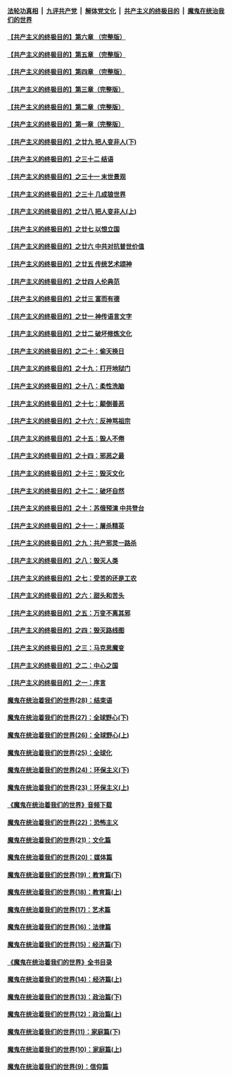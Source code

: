 

####  [法轮功真相](../../../../basic/blob/master/README.md?t=05170501) &nbsp;|&nbsp; [九评共产党](../../../../9ping.md/blob/master/README.md?t=05170501) &nbsp;|&nbsp; [解体党文化](../../../../jtdwh.md/blob/master/README.md?t=05170501)  &nbsp;|&nbsp; [共产主义的终极目的](../../../../gczydzjmd.md/blob/master/README.md?t=05170501) &nbsp;|&nbsp; [魔鬼在统治我们的世界](../../../../mgztzwmdsj.md/blob/master/README.md?t=05170501) 

#### [【共产主义的终极目的】第六章 （完整版）](../pages/nsc422/n11428913.md?t=05170501) 

#### [【共产主义的终极目的】第五章 （完整版）](../pages/nsc422/n11428912.md?t=05170501) 

#### [【共产主义的终极目的】第四章 （完整版）](../pages/nsc422/n11428907.md?t=05170501) 

#### [【共产主义的终极目的】第三章（完整版）](../pages/nsc422/n11428848.md?t=05170501) 

#### [【共产主义的终极目的】第二章（完整版）](../pages/nsc422/n11428831.md?t=05170501) 

#### [【共产主义的终极目的】第一章（完整版）](../pages/nsc422/n11417651.md?t=05170501) 

#### [【共产主义的终极目的】之廿九 把人变非人(下)](../pages/nsc422/n11344140.md?t=05170501) 

#### [【共产主义的终极目的】之三十二 结语](../pages/nsc422/n11360535.md?t=05170501) 

#### [【共产主义的终极目的】之三十一 末世景观](../pages/nsc422/n11351129.md?t=05170501) 

#### [【共产主义的终极目的】之三十 几成狼世界](../pages/nsc422/n11348280.md?t=05170501) 

#### [【共产主义的终极目的】之廿八 把人变非人(上)](../pages/nsc422/n11340492.md?t=05170501) 

#### [【共产主义的终极目的】之廿七 以恨立国](../pages/nsc422/n11336944.md?t=05170501) 

#### [【共产主义的终极目的】之廿六 中共对抗普世价值](../pages/nsc422/n11324785.md?t=05170501) 

#### [【共产主义的终极目的】之廿五 传统艺术颂神](../pages/nsc422/n11296396.md?t=05170501) 

#### [【共产主义的终极目的】之廿四 人伦典范](../pages/nsc422/n11296397.md?t=05170501) 

#### [【共产主义的终极目的】之廿三 富而有德](../pages/nsc422/n11283598.md?t=05170501) 

#### [【共产主义的终极目的】之廿一 神传语言文字](../pages/nsc422/n11263265.md?t=05170501) 

#### [【共产主义的终极目的】之廿二 破坏修炼文化](../pages/nsc422/n11245728.md?t=05170501) 

#### [【共产主义的终极目的】之二十：偷天换日](../pages/nsc422/n11238846.md?t=05170501) 

#### [【共产主义的终极目的】之十九：打开地狱门](../pages/nsc422/n11206376.md?t=05170501) 

#### [【共产主义的终极目的】之十八：柔性洗脑](../pages/nsc422/n11199994.md?t=05170501) 

#### [【共产主义的终极目的】之十七：颠倒善恶](../pages/nsc422/n11179782.md?t=05170501) 

#### [【共产主义的终极目的】之十六：反神骂祖宗](../pages/nsc422/n11166798.md?t=05170501) 

#### [【共产主义的终极目的】之十五：毁人不倦](../pages/nsc422/n11166792.md?t=05170501) 

#### [【共产主义的终极目的】之十四：邪恶之最](../pages/nsc422/n11150249.md?t=05170501) 

#### [【共产主义的终极目的】之十三：毁灭文化](../pages/nsc422/n11135227.md?t=05170501) 

#### [【共产主义的终极目的】之十二：破坏自然](../pages/nsc422/n11135214.md?t=05170501) 

#### [【共产主义的终极目的】之十：苏俄预演 中共登台](../pages/nsc422/n11118424.md?t=05170501) 

#### [【共产主义的终极目的】之十一：屠杀精英](../pages/nsc422/n11118442.md?t=05170501) 

#### [【共产主义的终极目的】之九：共产邪灵一路杀](../pages/nsc422/n11114139.md?t=05170501) 

#### [【共产主义的终极目的】之八：毁灭人类](../pages/nsc422/n11108503.md?t=05170501) 

#### [【共产主义的终极目的】之七：受苦的还是工农](../pages/nsc422/n11101809.md?t=05170501) 

#### [【共产主义的终极目的】之六：甜头和苦头](../pages/nsc422/n11096971.md?t=05170501) 

#### [【共产主义的终极目的】之五：万变不离其邪](../pages/nsc422/n11091285.md?t=05170501) 

#### [【共产主义的终极目的】之四：毁灭路线图](../pages/nsc422/n11086284.md?t=05170501) 

#### [【共产主义的终极目的】之三：马克思魔变](../pages/nsc422/n11061941.md?t=05170501) 

#### [【共产主义的终极目的】之二：中心之国](../pages/nsc422/n11047728.md?t=05170501) 

#### [【共产主义的终极目的】之一：序言](../pages/nsc422/n11086077.md?t=05170501) 

#### [魔鬼在统治着我们的世界(28)：结束语](../pages/nsc422/n10936246.md?t=05170501) 

#### [魔鬼在统治着我们的世界(27)：全球野心(下)](../pages/nsc422/n10928319.md?t=05170501) 

#### [魔鬼在统治着我们的世界(26)：全球野心(上)](../pages/nsc422/n10900318.md?t=05170501) 

#### [魔鬼在统治着我们的世界(25)：全球化](../pages/nsc422/n10788205.md?t=05170501) 

#### [魔鬼在统治着我们的世界(24)：环保主义(下)](../pages/nsc422/n10695307.md?t=05170501) 

#### [魔鬼在统治着我们的世界(23)：环保主义(上)](../pages/nsc422/n10688613.md?t=05170501) 

#### [《魔鬼在统治着我们的世界》音频下载](../pages/nsc422/n10635553.md?t=05170501) 

#### [魔鬼在统治着我们的世界(22)：恐怖主义](../pages/nsc422/n10614727.md?t=05170501) 

#### [魔鬼在统治着我们的世界(21)：文化篇](../pages/nsc422/n10597706.md?t=05170501) 

#### [魔鬼在统治着我们的世界(20)：媒体篇](../pages/nsc422/n10586579.md?t=05170501) 

#### [魔鬼在统治着我们的世界(19)：教育篇(下)](../pages/nsc422/n10564808.md?t=05170501) 

#### [魔鬼在统治着我们的世界(18)：教育篇(上)](../pages/nsc422/n10526970.md?t=05170501) 

#### [魔鬼在统治着我们的世界(17)：艺术篇](../pages/nsc422/n10499093.md?t=05170501) 

#### [魔鬼在统治着我们的世界(16)：法律篇](../pages/nsc422/n10485969.md?t=05170501) 

#### [魔鬼在统治着我们的世界(15)：经济篇(下)](../pages/nsc422/n10469975.md?t=05170501) 

#### [《魔鬼在统治着我们的世界》全书目录](../pages/nsc422/n10464261.md?t=05170501) 

#### [魔鬼在统治着我们的世界(14)：经济篇(上)](../pages/nsc422/n10457370.md?t=05170501) 

#### [魔鬼在统治着我们的世界(13)：政治篇(下)](../pages/nsc422/n10448270.md?t=05170501) 

#### [魔鬼在统治着我们的世界(12)：政治篇(上)](../pages/nsc422/n10444576.md?t=05170501) 

#### [魔鬼在统治着我们的世界(11)：家庭篇(下)](../pages/nsc422/n10440961.md?t=05170501) 

#### [魔鬼在统治着我们的世界(10)：家庭篇(上)](../pages/nsc422/n10435448.md?t=05170501) 

#### [魔鬼在统治着我们的世界(9)：信仰篇](../pages/nsc422/n10432159.md?t=05170501) 


